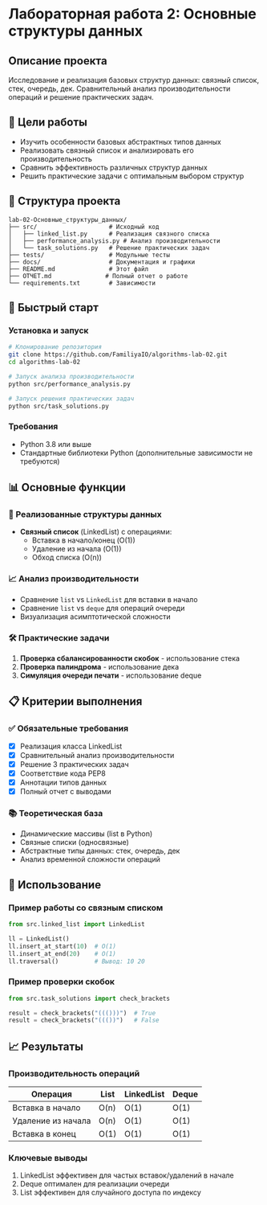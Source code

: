 # Лабораторная работа 2: Основные структуры данных

## Описание проекта
Исследование и реализация базовых структур данных: связный список, стек, очередь, дек. Сравнительный анализ производительности операций и решение практических задач.

## 🎯 Цели работы
- Изучить особенности базовых абстрактных типов данных
- Реализовать связный список и анализировать его производительность
- Сравнить эффективность различных структур данных
- Решить практические задачи с оптимальным выбором структур

## 📁 Структура проекта
```
lab-02-Основные_структуры_данных/
├── src/                    # Исходный код
│   ├── linked_list.py      # Реализация связного списка
│   ├── performance_analysis.py # Анализ производительности
│   └── task_solutions.py   # Решение практических задач
├── tests/                  # Модульные тесты
├── docs/                   # Документация и графики
├── README.md               # Этот файл
├── ОТЧЕТ.md               # Полный отчет о работе
└── requirements.txt        # Зависимости
```

## 🚀 Быстрый старт

### Установка и запуск
```bash
# Клонирование репозитория
git clone https://github.com/FamiliyaIO/algorithms-lab-02.git
cd algorithms-lab-02

# Запуск анализа производительности
python src/performance_analysis.py

# Запуск решения практических задач
python src/task_solutions.py
```

### Требования
- Python 3.8 или выше
- Стандартные библиотеки Python (дополнительные зависимости не требуются)

## 📊 Основные функции

### 🔗 Реализованные структуры данных
- **Связный список** (LinkedList) с операциями:
  - Вставка в начало/конец (O(1))
  - Удаление из начала (O(1))
  - Обход списка (O(n))

### 📈 Анализ производительности
- Сравнение `list` vs `LinkedList` для вставки в начало
- Сравнение `list` vs `deque` для операций очереди
- Визуализация асимптотической сложности

### 🛠️ Практические задачи
1. **Проверка сбалансированности скобок** - использование стека
2. **Проверка палиндрома** - использование дека
3. **Симуляция очереди печати** - использование deque

## 📋 Критерии выполнения

### ✅ Обязательные требования
- [x] Реализация класса LinkedList
- [x] Сравнительный анализ производительности  
- [x] Решение 3 практических задач
- [x] Соответствие кода PEP8
- [x] Аннотации типов данных
- [x] Полный отчет с выводами

### 📚 Теоретическая база
- Динамические массивы (list в Python)
- Связные списки (односвязные)
- Абстрактные типы данных: стек, очередь, дек
- Анализ временной сложности операций

## 🔧 Использование

### Пример работы со связным списком
```python
from src.linked_list import LinkedList

ll = LinkedList()
ll.insert_at_start(10)  # O(1)
ll.insert_at_end(20)    # O(1)
ll.traversal()          # Вывод: 10 20
```

### Пример проверки скобок
```python
from src.task_solutions import check_brackets

result = check_brackets("((()))")  # True
result = check_brackets("((())")   # False
```

## 📈 Результаты

### Производительность операций
| Операция | List | LinkedList | Deque |
|----------|------|------------|-------|
| Вставка в начало | O(n) | O(1) | O(1) |
| Удаление из начала | O(n) | O(1) | O(1) |
| Вставка в конец | O(1) | O(1) | O(1) |

### Ключевые выводы
1. LinkedList эффективен для частых вставок/удалений в начале
2. Deque оптимален для реализации очереди
3. List эффективен для случайного доступа по индексу
